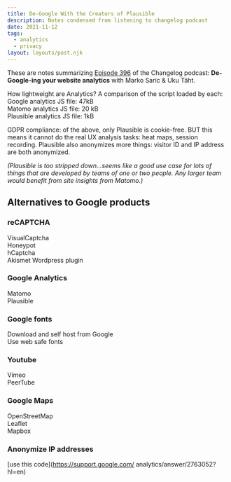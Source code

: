 ```yaml
---
title: De-Google With the Creators of Plausible
description: Notes condensed from listening to changelog podcast
date: 2021-11-12
tags:
  - analytics  
  - privacy  
layout: layouts/post.njk
---
```


These are notes summarizing [Episode 396](https://changelog.com/podcast/396) of the Changelog podcast: __De-Google-ing your website analytics__  with Marko Saric & Uku Täht.

How lightweight are Analytics? A comparison of the script loaded by each:  
Google analytics JS file: 47kB  
Matomo analytics JS file: 20 kB  
Plausible analytics JS file: 1kB  

GDPR compliance: of the above, only Plausible is cookie-free.  BUT this means it cannot do the real UX analysis tasks: heat maps, session recording.  Plausible also anonymizes more things: visitor ID and IP address are both anonymized.  

*(Plausible is too stripped down...seems like a good use case for lots of things that are developed by teams of one or two people. Any larger team would benefit from site insights from Matomo.)*  

## Alternatives to Google products  
### reCAPTCHA  
VisualCaptcha  
Honeypot  
hCaptcha  
Akismet Wordpress plugin  

### Google Analytics 
Matomo  
Plausible    
  
### Google fonts  
Download and self host from Google  
Use web safe fonts  
  
### Youtube  
Vimeo  
PeerTube  
  
### Google Maps  
OpenStreetMap  
Leaflet  
Mapbox  
  
### Anonymize IP addresses  
[use this code](https://support.google.com/  analytics/answer/2763052?hl=en)
  










